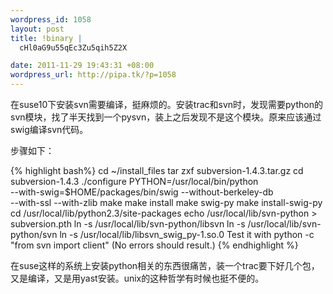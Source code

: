 ```yaml
--- 
wordpress_id: 1058
layout: post
title: !binary |
  cHl0aG9u55qEc3Zu5qih5Z2X

date: 2011-11-29 19:43:31 +08:00
wordpress_url: http://pipa.tk/?p=1058
---
```

在suse10下安装svn需要编译，挺麻烦的。安装trac和svn时，发现需要python的svn模块，找了半天找到一个pysvn，装上之后发现不是这个模块。原来应该通过swig编译svn代码。

步骤如下：

{% highlight bash%}
cd ~/install_files
tar zxf subversion-1.4.3.tar.gz
cd subversion-1.4.3
./configure PYTHON=/usr/local/bin/python \
--with-swig=$HOME/packages/bin/swig --without-berkeley-db \
--with-ssl --with-zlib
make
make install
make swig-py
make install-swig-py
cd /usr/local/lib/python2.3/site-packages
echo /usr/local/lib/svn-python &gt; subversion.pth
ln -s /usr/local/lib/svn-python/libsvn
ln -s /usr/local/lib/svn-python/svn
ln -s /usr/local/lib/libsvn_swig_py-1.so.0
Test it with python -c &quot;from svn import client&quot; (No errors should result.)
{% endhighlight %}

在suse这样的系统上安装python相关的东西很痛苦，装一个trac要下好几个包，又是编译，又是用yast安装。unix的这种哲学有时候也挺不便的。

